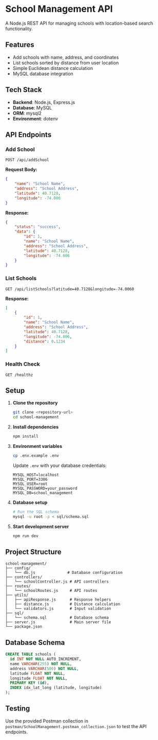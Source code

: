 # School Management API

A Node.js REST API for managing schools with location-based search functionality.

## Features

-   Add schools with name, address, and coordinates
-   List schools sorted by distance from user location
-   Simple Euclidean distance calculation
-   MySQL database integration

## Tech Stack

-   **Backend**: Node.js, Express.js
-   **Database**: MySQL
-   **ORM**: mysql2
-   **Environment**: dotenv

## API Endpoints

### Add School

```
POST /api/addSchool
```

**Request Body:**

```json
{
    "name": "School Name",
    "address": "School Address",
    "latitude": 40.7128,
    "longitude": -74.006
}
```

**Response:**

```json
{
    "status": "success",
    "data": {
        "id": 1,
        "name": "School Name",
        "address": "School Address",
        "latitude": 40.7128,
        "longitude": -74.006
    }
}
```

### List Schools

```
GET /api/listSchools?latitude=40.7128&longitude=-74.0060
```

**Response:**

```json
[
    {
        "id": 1,
        "name": "School Name",
        "address": "School Address",
        "latitude": 40.7128,
        "longitude": -74.006,
        "distance": 0.1234
    }
]
```

### Health Check

```
GET /healthz
```

## Setup

1. **Clone the repository**

    ```bash
    git clone <repository-url>
    cd school-management
    ```

2. **Install dependencies**

    ```bash
    npm install
    ```

3. **Environment variables**

    ```bash
    cp .env.example .env
    ```

    Update `.env` with your database credentials:

    ```
    MYSQL_HOST=localhost
    MYSQL_PORT=3306
    MYSQL_USER=root
    MYSQL_PASSWORD=your_password
    MYSQL_DB=school_management
    ```

4. **Database setup**

    ```bash
    # Run the SQL schema
    mysql -u root -p < sql/schema.sql
    ```

5. **Start development server**
    ```bash
    npm run dev
    ```

## Project Structure

```
school-management/
├── config/
│   └── db.js              # Database configuration
├── controllers/
│   └── schoolController.js # API controllers
├── routes/
│   └── schoolRoutes.js     # API routes
├── utils/
│   ├── apiResponse.js      # Response helpers
│   ├── distance.js         # Distance calculation
│   └── validators.js       # Input validation
├── sql/
│   └── schema.sql          # Database schema
├── server.js               # Main server file
└── package.json
```

## Database Schema

```sql
CREATE TABLE schools (
  id INT NOT NULL AUTO_INCREMENT,
  name VARCHAR(255) NOT NULL,
  address VARCHAR(500) NOT NULL,
  latitude FLOAT NOT NULL,
  longitude FLOAT NOT NULL,
  PRIMARY KEY (id),
  INDEX idx_lat_long (latitude, longitude)
);
```

## Testing

Use the provided Postman collection in `postman/SchoolManagement.postman_collection.json` to test the API endpoints.

